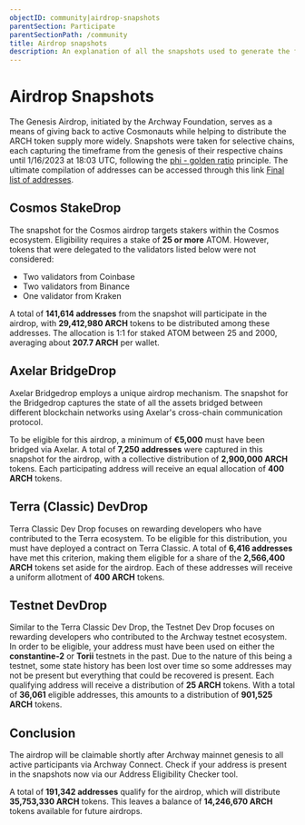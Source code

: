 ```yaml
---
objectID: community|airdrop-snapshots
parentSection: Participate
parentSectionPath: /community
title: Airdrop snapshots
description: An explanation of all the snapshots used to generate the first Archway airdrop.
---
```


# Airdrop Snapshots

The Genesis Airdrop, initiated by the Archway Foundation, serves as a means of giving back to active Cosmonauts while helping to distribute the ARCH token supply more widely. Snapshots were taken for selective chains, each capturing the timeframe from the genesis of their respective chains until 1/16/2023 at 18:03 UTC, following the [phi - golden ratio](https://en.wikipedia.org/wiki/Golden_ratio) principle. The ultimate compilation of addresses can be accessed through this link [Final list of addresses](https://docs.google.com/spreadsheets/d/1rzMuhKDJ1ur0F_jXtT5ZLp-d3tcQuNxV-dhCU8rQbgQ/edit?usp=sharing).


## Cosmos StakeDrop

The snapshot for the Cosmos airdrop targets stakers within the Cosmos ecosystem. Eligibility requires a stake of **25 or more** ATOM. However, tokens that were delegated to the validators listed below were not considered:

- Two validators from Coinbase
- Two validators from Binance
- One validator from Kraken

A total of **141,614 addresses** from the snapshot will participate in the airdrop, with **29,412,980 ARCH** tokens to be distributed among these addresses. The allocation is 1:1 for staked ATOM between 25 and 2000, averaging about **207.7 ARCH** per wallet.

## Axelar BridgeDrop

Axelar Bridgedrop employs a unique airdrop mechanism. The snapshot for the Bridgedrop captures the state of all the assets bridged between different blockchain networks using Axelar's cross-chain communication protocol.

To be eligible for this airdrop, a minimum of **€5,000** must have been bridged via Axelar. A total of **7,250 addresses** were captured in this snapshot for the airdrop, with a collective distribution of **2,900,000 ARCH** tokens. Each participating address will receive an equal allocation of **400 ARCH** tokens.


## Terra (Classic) DevDrop

Terra Classic Dev Drop focuses on rewarding developers who have contributed to the Terra ecosystem. To be eligible for this distribution, you must have deployed a contract on Terra Classic. A total of **6,416 addresses** have met this criterion, making them eligible for a share of the **2,566,400 ARCH** tokens set aside for the airdrop. Each of these addresses will receive a uniform allotment of **400 ARCH** tokens.


## Testnet DevDrop

Similar to the Terra Classic Dev Drop, the Testnet Dev Drop focuses on rewarding developers who contributed to the Archway testnet ecosystem. In order to be eligible, your address must have been used on either the **constantine-2** or **Torii** testnets in the past. Due to the nature of this being a testnet, some state history has been lost over time so some addresses may not be present but everything that could be recovered is present. Each qualifying address will receive a distribution of **25 ARCH** tokens. With a total of **36,061** eligible addresses, this amounts to a distribution of **901,525 ARCH** tokens.


## Conclusion

The airdrop will be claimable shortly after Archway mainnet genesis to all active participants via  Archway Connect. Check if your address is present in the snapshots now via our Address Eligibility Checker tool.

A total of **191,342 addresses** qualify for the airdrop, which will distribute **35,753,330 ARCH** tokens. This leaves a balance of **14,246,670 ARCH** tokens available for future airdrops.

